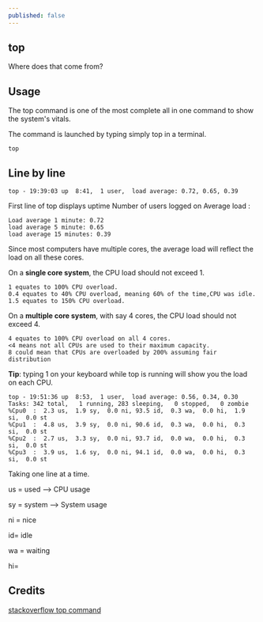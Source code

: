 ```yaml
---
published: false
---
```

## top

Where does that come from?

## Usage
The top command is one of the most complete all in one command to show the system's vitals.

The command is launched by typing simply top in a terminal.
```
top
```
## Line by line
```
top - 19:39:03 up  8:41,  1 user,  load average: 0.72, 0.65, 0.39
```
First line of top displays uptime
Number of users logged on
Average load : 

```
Load average 1 minute: 0.72
load average 5 minute: 0.65
load average 15 minutes: 0.39
```
Since most computers have multiple cores, the average load will reflect the load on all these cores.

On a **single core system**, the CPU load should not exceed 1.
```
1 equates to 100% CPU overload.
0.4 equates to 40% CPU overload, meaning 60% of the time,CPU was idle.
1.5 equates to 150% CPU overload.
```
On a **multiple core system**, with say 4 cores, the CPU load should not exceed 4.
```
4 equates to 100% CPU overload on all 4 cores.
<4 means not all CPUs are used to their maximum capacity.
8 could mean that CPUs are overloaded by 200% assuming fair distribution 
```
**Tip**: typing 1 on your keyboard while top is running will show you the load on each CPU.
```
top - 19:51:36 up  8:53,  1 user,  load average: 0.56, 0.34, 0.30
Tasks: 342 total,   1 running, 283 sleeping,   0 stopped,   0 zombie
%Cpu0  :  2.3 us,  1.9 sy,  0.0 ni, 93.5 id,  0.3 wa,  0.0 hi,  1.9 si,  0.0 st
%Cpu1  :  4.8 us,  3.9 sy,  0.0 ni, 90.6 id,  0.3 wa,  0.0 hi,  0.3 si,  0.0 st
%Cpu2  :  2.7 us,  3.3 sy,  0.0 ni, 93.7 id,  0.0 wa,  0.0 hi,  0.3 si,  0.0 st
%Cpu3  :  3.9 us,  1.6 sy,  0.0 ni, 94.1 id,  0.0 wa,  0.0 hi,  0.3 si,  0.0 st
```

Taking one line at a time.

us = used --> CPU usage

sy = system --> System usage

ni = nice

id= idle

wa = waiting

hi= 


## Credits
[stackoverflow top command](https://unix.stackexchange.com/questions/18918/linux-top-command-what-are-us-sy-ni-id-wa-hi-si-and-st-for-cpu-usage)


